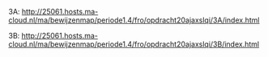 3A: http://25061.hosts.ma-cloud.nl/ma/bewijzenmap/periode1.4/fro/opdracht20ajaxslqi/3A/index.html

3B: http://25061.hosts.ma-cloud.nl/ma/bewijzenmap/periode1.4/fro/opdracht20ajaxslqi/3B/index.html
